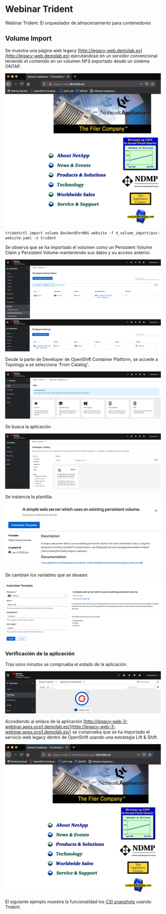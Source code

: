 # Webinar Trident
Webinar Trident: El orquestador de almacenamiento para contenedores

## Volume Import

Se muestra una página web legacy [http://legacy-web.demolab.es](http://legacy-web.demolab.es) ejecutándose en un servidor convencional teniendo el contenido en un volumen NFS exportado desde un sistema ONTAP.

<img src="images/legacy_app.png">

```shell
tridentctl import volume BackendForNAS website -f 4_volume_import/pvc-website.yaml -n trident
```

Se observa que se ha importado el volumen como un Persistent Volume Claim y Persistent Volume manteniendo sus datos y su acceso anterior.

<img src="images/imported_pvc.png">

<img src="images/imported_pv.png">

Desde la parte de Developer de OpenShift Container Platform, se accede a Topology a se selecciona 'From Catalog'.

<img src="images/create_todo-app_from_catalog_1.png">

Se busca la aplicación

<img src="images/create_todo-app_from_catalog_2.png">

Se instancia la plantilla.

<img src="images/create_todo-app_from_catalog_3.png">

Se cambian los variables que se desean:

<img src="images/create_todo-app_from_catalog_4.png">

### Verificación de la aplicación

Tras unos minutos se comprueba el estado de la aplicación.

<img src="images/create_todo-app_from_catalog_5.png">

Accediendo al enlace de la aplicación [http://legacy-web-3-webinar.apps.ocp1.demolab.es/](http://legacy-web-3-webinar.apps.ocp1.demolab.es/) se comprueba que se ha importado el servicio web legacy dentro de OpenShift usando una estrategia Lift & Shift.

<img src="images/create_todo-app_from_catalog_6.png">

El siguiente ejemplo muestra la funcionalidad los [CSI snapshots](../5_CSI_Snapshot/csi_snapshot.md) usando Trident.